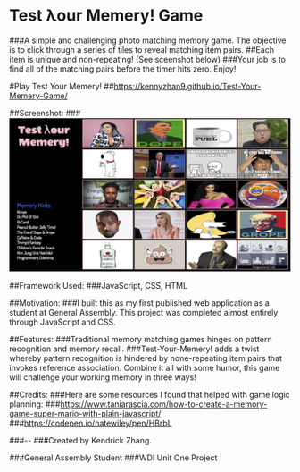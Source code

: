 # Test λour Memery! Game

###A simple and challenging photo matching memory game. The objective is to click through a series of tiles to reveal matching item pairs.
##Each item is unique and non-repeating! (See sceenshot below)
###Your job is to find all of the matching pairs before the timer hits zero. Enjoy!

#Play Test Your Memery!
##https://kennyzhan9.github.io/Test-Your-Memery-Game/

##Screenshot:
###![Game Screenshot](/assets/Memery.png)

##Framework Used:
###JavaScript, CSS, HTML

##Motivation:
###I built this as my first published web application as a student at General Assembly. This project was completed almost entirely through JavaScript and CSS.

##Features:
###Traditional memory matching games hinges on pattern recognition and memory recall.
###Test-Your-Memery! adds a twist whereby pattern recognition is hindered by none-repeating item pairs that invokes reference association. Combine it all with some humor, this game will challenge your working memory in three ways!

##Credits:
###Here are some resources I found that helped with game logic planning:
###https://www.taniarascia.com/how-to-create-a-memory-game-super-mario-with-plain-javascript/
###https://codepen.io/natewiley/pen/HBrbL

###--
###Created by Kendrick Zhang.

###General Assembly Student
###WDI Unit One Project


